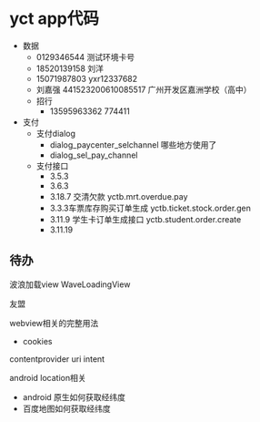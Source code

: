 # yct app代码

+ 数据
  + 0129346544 测试环境卡号
  + 18520139158 刘洋
  + 15071987803  yxr12337682
  + 刘嘉强  441523200610085517  广州开发区嘉洲学校（高中）
  + 招行
    + 13595963362  774411
+ 支付
  + 支付dialog
    + dialog_paycenter_selchannel 哪些地方使用了
    + dialog_sel_pay_channel
  + 支付接口
    + 3.5.3
    + 3.6.3
    + 3.18.7 交清欠款 yctb.mrt.overdue.pay
    + 3.3.3车票库存购买订单生成 yctb.ticket.stock.order.gen
    + 3.11.9 学生卡订单生成接口 yctb.student.order.create
    + 3.11.19





## 待办

波浪加载view WaveLoadingView

友盟

webview相关的完整用法

+ cookies

contentprovider uri intent

android location相关

+ android 原生如何获取经纬度 
+ 百度地图如何获取经纬度
